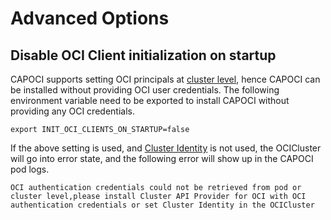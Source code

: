 # Advanced Options

## Disable OCI Client initialization on startup

CAPOCI supports setting OCI principals at [cluster level][cluster-identity], hence CAPOCI can be
installed without providing OCI user credentials. The following environment variable need to be exported
to install CAPOCI without providing any OCI credentials.

   ```shell
   export INIT_OCI_CLIENTS_ON_STARTUP=false
   ```

If the above setting is used, and [Cluster Identity][cluster-identity] is not used, the OCICluster will
go into error state, and the following error will show up in the CAPOCI pod logs.

`OCI authentication credentials could not be retrieved from pod or cluster level,please install Cluster API Provider for OCI with OCI authentication credentials or set Cluster Identity in the OCICluster`

[cluster-identity]: ./multi-tenancy.md
